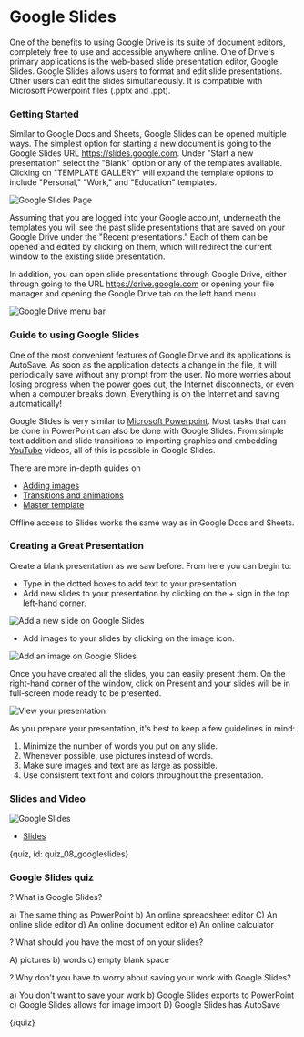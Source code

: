 # Google Slides

One of the benefits to using Google Drive is its suite of document editors, completely free to use and accessible anywhere online. One of Drive's primary applications is the web-based slide presentation editor, Google Slides. Google Slides allows users to format and edit slide presentations. Other users can edit the slides simultaneously. It is compatible with Microsoft Powerpoint files (.pptx and .ppt).  

### Getting Started

Similar to Google Docs and Sheets, Google Slides can be opened multiple ways. The simplest option for starting a new document is going to the Google Slides URL https://slides.google.com. Under "Start a new presentation" select the "Blank" option or any of the templates available. Clicking on "TEMPLATE GALLERY" will expand the template options to include "Personal," "Work," and "Education" templates.

![Google Slides Page](images/07_slides/07_google_slides_01.png)

Assuming that you are logged into your Google account, underneath the templates you will see the past slide presentations that are saved on your Google Drive under the "Recent presentations." Each of them can be opened and edited by clicking on them, which will redirect the current window to the existing slide presentation.

In addition, you can open slide presentations through Google Drive, either through going to the URL https://drive.google.com or opening your file manager and opening the Google Drive tab on the left hand menu. 

![Google Drive menu bar](images/07_slides/07_google_slides_02.png)

### Guide to using Google Slides

One of the most convenient features of Google Drive and its applications is AutoSave. As soon as the application detects a change in the file, it will periodically save without any prompt from the user. No more worries about losing progress when the power goes out, the Internet disconnects, or even when a computer breaks down. Everything is on the Internet and saving automatically!

Google Slides is very similar to [Microsoft Powerpoint](https://products.office.com/en-us/powerpoint). Most tasks that can be done in PowerPoint can also be done with Google Slides. From simple text addition and slide transitions to importing graphics and embedding [YouTube](https://www.youtube.com/) videos, all of this is possible in Google Slides.

There are more in-depth guides on

- [Adding images](https://www.gcflearnfree.org/googleslides/adding-pictures-and-shapes/1/)
- [Transitions and animations](https://www.gcflearnfree.org/googleslides/adding-transitions-and-animations/1/)
- [Master template](https://www.gcflearnfree.org/googleslides/editing-master-slides-and-layouts/1/)

Offline access to Slides works the same way as in Google Docs and Sheets.

### Creating a Great Presentation

Create a blank presentation as we saw before. From here you can begin to: 

* Type in the dotted boxes to add text to your presentation
* Add new slides to your presentation by clicking on the + sign in the top left-hand corner.

![Add a new slide on Google Slides](images/07_slides/07_google_slides_04.png)

* Add images to your slides by clicking on the image icon.

![Add an image on Google Slides](images/07_slides/07_google_slides_05.png)

Once you have created all the slides, you can easily present them. On the right-hand corner of the window, click on Present and your slides will be in full-screen mode ready to be presented.

![View your presentation](images/07_slides/07_google_slides_06.png)

As you prepare your presentation, it's best to keep a few guidelines in mind:

1. Minimize the number of words you put on any slide.
2. Whenever possible, use pictures instead of words.
3. Make sure images and text are as large as possible.
4. Use consistent text font and colors throughout the presentation.


### Slides and Video

![Google Slides](https://youtu.be/8nGD0-rzt7k)

* [Slides](https://docs.google.com/presentation/d/1QafnUK8jji3UHdIjUvh-3ZVhY_72LOPLhX3kU0QYCHc/edit?usp=sharing)

{quiz, id: quiz_08_googleslides}

### Google Slides quiz

? What is Google Slides?

a) The same thing as PowerPoint
b) An online spreadsheet editor
C) An online slide editor 
d) An online document editor
e) An online calculator 

? What should you have the most of on your slides?

A) pictures
b) words
c) empty blank space

? Why don't you have to worry about saving your work with Google Slides?

a) You don't want to save your work
b) Google Slides exports to PowerPoint
c) Google Slides allows for image import
D) Google Slides has AutoSave

{/quiz}
